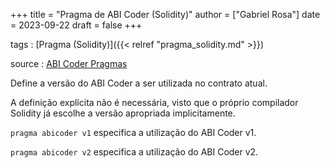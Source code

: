 +++
title = "Pragma de ABI Coder (Solidity)"
author = ["Gabriel Rosa"]
date = 2023-09-22
draft = false
+++

tags
: [Pragma (Solidity)]({{< relref "pragma_solidity.md" >}})

source
: [ABI Coder Pragmas](https://docs.soliditylang.org/en/v0.8.21/layout-of-source-files.html#abi-coder-pragma)

Define a versão do ABI Coder a ser utilizada no contrato atual.

A definição explícita não é necessária, visto que o próprio compilador Solidity já escolhe a versão apropriada implicitamente.

`pragma abicoder v1` especifica a utilização do ABI Coder v1.

`pragma abicoder v2` especifica a utilização do ABI Coder v2.
